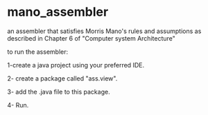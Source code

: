 # mano_assembler
an assembler that satisfies Morris Mano's rules and assumptions as described in Chapter 6 of "Computer system Architecture" 

to run the assembler:

1-create a java project using your preferred IDE.

2- create a package called "ass.view".

3- add the .java file to this package.

4- Run.
